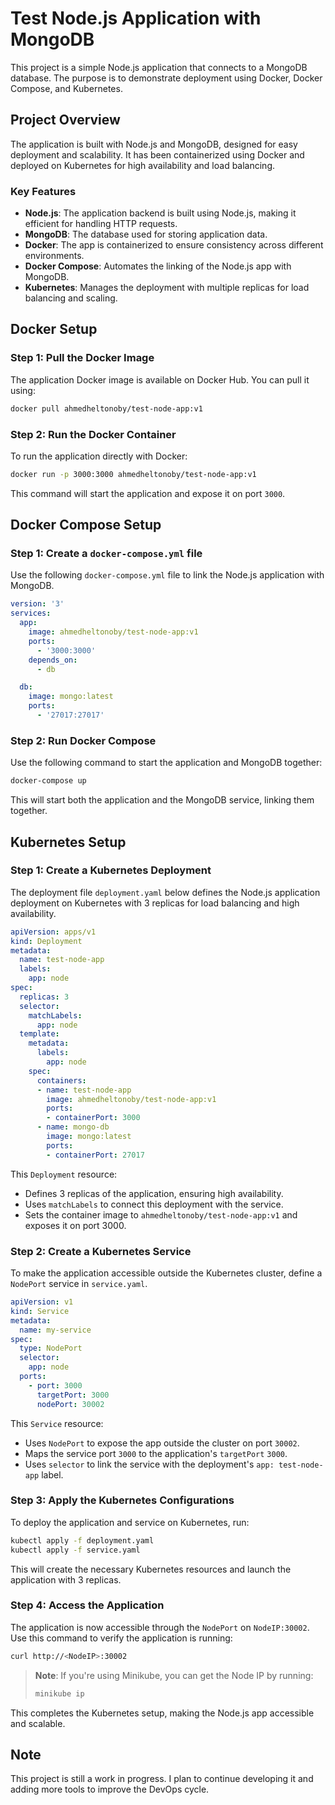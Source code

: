 # Test Node.js Application with MongoDB

This project is a simple Node.js application that connects to a MongoDB database. The purpose is to demonstrate deployment using Docker, Docker Compose, and Kubernetes.

## Project Overview

The application is built with Node.js and MongoDB, designed for easy deployment and scalability. It has been containerized using Docker and deployed on Kubernetes for high availability and load balancing.

### Key Features
- **Node.js**: The application backend is built using Node.js, making it efficient for handling HTTP requests.
- **MongoDB**: The database used for storing application data.
- **Docker**: The app is containerized to ensure consistency across different environments.
- **Docker Compose**: Automates the linking of the Node.js app with MongoDB.
- **Kubernetes**: Manages the deployment with multiple replicas for load balancing and scaling.

## Docker Setup

### Step 1: Pull the Docker Image
The application Docker image is available on Docker Hub. You can pull it using:
```bash
docker pull ahmedheltonoby/test-node-app:v1
```

### Step 2: Run the Docker Container
To run the application directly with Docker:
```bash
docker run -p 3000:3000 ahmedheltonoby/test-node-app:v1
```

This command will start the application and expose it on port `3000`.

## Docker Compose Setup

### Step 1: Create a `docker-compose.yml` file
Use the following `docker-compose.yml` file to link the Node.js application with MongoDB.

```yaml
version: '3'
services:
  app:
    image: ahmedheltonoby/test-node-app:v1
    ports:
      - '3000:3000'
    depends_on:
      - db

  db:
    image: mongo:latest
    ports:
      - '27017:27017'
```

### Step 2: Run Docker Compose
Use the following command to start the application and MongoDB together:
```bash
docker-compose up
```

This will start both the application and the MongoDB service, linking them together.

## Kubernetes Setup

### Step 1: Create a Kubernetes Deployment
The deployment file `deployment.yaml` below defines the Node.js application deployment on Kubernetes with 3 replicas for load balancing and high availability.

```yaml
apiVersion: apps/v1
kind: Deployment
metadata:
  name: test-node-app
  labels:
    app: node
spec:
  replicas: 3
  selector:
    matchLabels:
      app: node
  template:
    metadata:
      labels:
        app: node
    spec:
      containers:
      - name: test-node-app
        image: ahmedheltonoby/test-node-app:v1
        ports:
        - containerPort: 3000
      - name: mongo-db
        image: mongo:latest
        ports:
        - containerPort: 27017
```

This `Deployment` resource:
- Defines 3 replicas of the application, ensuring high availability.
- Uses `matchLabels` to connect this deployment with the service.
- Sets the container image to `ahmedheltonoby/test-node-app:v1` and exposes it on port 3000.

### Step 2: Create a Kubernetes Service
To make the application accessible outside the Kubernetes cluster, define a `NodePort` service in `service.yaml`.

```yaml
apiVersion: v1
kind: Service
metadata:
  name: my-service
spec:
  type: NodePort
  selector:
    app: node
  ports:
    - port: 3000
      targetPort: 3000
      nodePort: 30002
```

This `Service` resource:
- Uses `NodePort` to expose the app outside the cluster on port `30002`.
- Maps the service port `3000` to the application's `targetPort` `3000`.
- Uses `selector` to link the service with the deployment's `app: test-node-app` label.

### Step 3: Apply the Kubernetes Configurations
To deploy the application and service on Kubernetes, run:

```bash
kubectl apply -f deployment.yaml
kubectl apply -f service.yaml
```

This will create the necessary Kubernetes resources and launch the application with 3 replicas.

### Step 4: Access the Application
The application is now accessible through the `NodePort` on `NodeIP:30002`. Use this command to verify the application is running:

```bash
curl http://<NodeIP>:30002
```

> **Note**: If you're using Minikube, you can get the Node IP by running:
> ```bash
> minikube ip
> ```

This completes the Kubernetes setup, making the Node.js app accessible and scalable.

## Note
This project is still a work in progress. I plan to continue developing it and adding more tools to improve the DevOps cycle.

